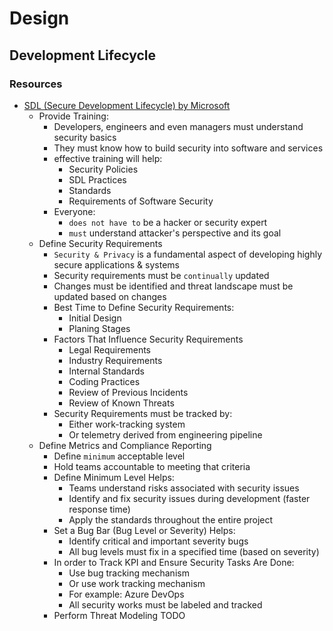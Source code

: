 # Design

## Development Lifecycle

### Resources
- [SDL (Secure Development Lifecycle) by Microsoft](https://www.microsoft.com/en-us/securityengineering/sdl/practices)
  - Provide Training:
    - Developers, engineers and even managers must understand security basics
    - They must know how to build security into software and services
    - effective training will help:
      - Security Policies
      - SDL Practices
      - Standards
      - Requirements of Software Security
    - Everyone:
      - `does not have to` be a hacker or security expert
      - `must` understand attacker's perspective and its goal
  - Define Security Requirements
    - `Security & Privacy` is a fundamental aspect of developing highly secure applications & systems
    - Security requirements must be `continually` updated
    - Changes must be identified and threat landscape must be updated based on changes
    - Best Time to Define Security Requirements:
      - Initial Design
      - Planing Stages
    - Factors That Influence Security Requirements
      - Legal Requirements
      - Industry Requirements
      - Internal Standards
      - Coding Practices
      - Review of Previous Incidents
      - Review of Known Threats
    - Security Requirements must be tracked by:
      - Either work-tracking system
      - Or telemetry derived from engineering pipeline
  - Define Metrics and Compliance Reporting 
    - Define `minimum` acceptable level
    - Hold teams accountable to meeting that criteria
    - Define Minimum Level Helps:
      - Teams understand risks associated with security issues
      - Identify and fix security issues during development (faster response time)
      - Apply the standards throughout the entire project
    - Set a Bug Bar (Bug Level or Severity) Helps:
      - Identify critical and important severity bugs
      - All bug levels must fix in a specified time (based on severity)
    - In order to Track KPI and Ensure Security Tasks Are Done:
      - Use bug tracking mechanism
      - Or use work tracking mechanism
      - For example: Azure DevOps
      - All security works must be labeled and tracked
    - Perform Threat Modeling
    TODO
